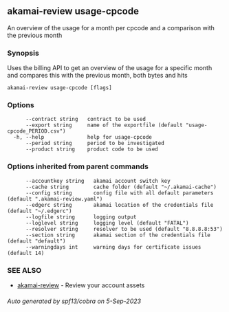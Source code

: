 ## akamai-review usage-cpcode

An overview of the usage for a month per cpcode and a comparison with the previous month

### Synopsis

Uses the billing API to get an overview of the usage for a specific month and compares this with the previous month, both bytes and hits

```
akamai-review usage-cpcode [flags]
```

### Options

```
      --contract string   contract to be used
      --export string     name of the exportfile (default "usage-cpcode_PERIOD.csv")
  -h, --help              help for usage-cpcode
      --period string     period to be investigated
      --product string    product code to be used
```

### Options inherited from parent commands

```
      --accountkey string   akamai account switch key
      --cache string        cache folder (default "~/.akamai-cache")
      --config string       config file with all default parameters (default ".akamai-review.yaml")
      --edgerc string       akamai location of the credentials file (default "~/.edgerc")
      --logfile string      logging output
      --loglevel string     logging level (default "FATAL")
      --resolver string     resolver to be used (default "8.8.8.8:53")
      --section string      akamai section of the credentials file (default "default")
      --warningdays int     warning days for certificate issues (default 14)
```

### SEE ALSO

* [akamai-review](akamai-review.md)	 - Review your account assets

###### Auto generated by spf13/cobra on 5-Sep-2023
